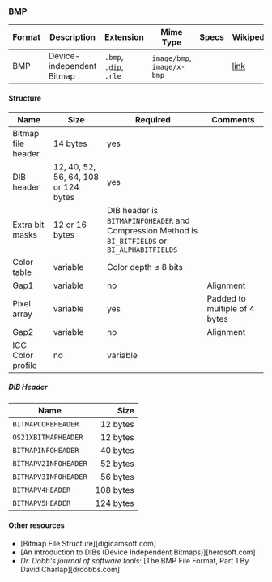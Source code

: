 ### BMP
| Format | Description | Extension | Mime Type | Specs | Wikipedia |
|--------|-------------|-----------|-----------|-------|-----------|
| BMP | Device-independent Bitmap | `.bmp`, <br> `.dip`, <br> `.rle` | `image/bmp`,<br> `image/x-bmp` | | [link][bmp: wikipedia.org]

#### Structure
| Name | Size | Required | Comments |
|------|------|----------|----------|
| Bitmap file header | 14 bytes | yes | |
| DIB header | 12, 40, 52, 56, 64, 108 or 124 bytes | yes | |
| Extra bit masks | 12 or 16 bytes | DIB header is `BITMAPINFOHEADER` and <br> Compression Method is `BI_BITFIELDS` or `BI_ALPHABITFIELDS` | |
| Color table | variable | Color depth ≤ 8 bits | |
| Gap1 | variable | no | Alignment |
| Pixel array | variable | yes | Padded to multiple of 4 bytes |
| Gap2 | variable | no | Alignment |
| ICC Color profile | no | variable | |

##### DIB Header
| Name | Size |
|------|-----:|
| `BITMAPCOREHEADER` | 12 bytes |
| `OS21XBITMAPHEADER` | 12 bytes |
| `BITMAPINFOHEADER` | 40 bytes |
| `BITMAPV2INFOHEADER` | 52 bytes |
| `BITMAPV3INFOHEADER` | 56 bytes |
| `BITMAPV4HEADER` | 108 bytes |
| `BITMAPV5HEADER` | 124 bytes |


#### Other resources
- [Bitmap File Structure][digicamsoft.com]
- [An introduction to DIBs (Device Independent Bitmaps)][herdsoft.com]
- *Dr. Dobb's journal of software tools*: [The BMP File Format, Part 1 By David Charlap][drdobbs.com]

[bmp: wikipedia.org]: https://en.wikipedia.org/wiki/BMP_file_format
[bmp: digicamsoft.com]: http://www.digicamsoft.com/bmp/bmp.html
[bmp: herdsoft.com]: http://www.herdsoft.com/ti/davincie/imex3j8i.htm
[bmp: drdobbs.com]: http://www.drdobbs.com/architecture-and-design/the-bmp-file-format-part-1/184409517
